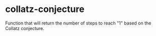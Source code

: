 # collatz-conjecture
Function that will return the number of steps to reach "1" based on the Collatz conjecture.
